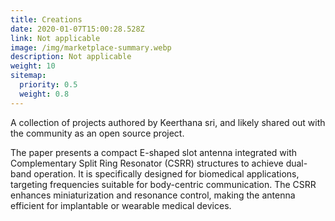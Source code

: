 ```yaml
---
title: Creations
date: 2020-01-07T15:00:28.528Z
link: Not applicable
image: /img/marketplace-summary.webp
description: Not applicable
weight: 10
sitemap:
  priority: 0.5
  weight: 0.8
---
```

<!--

This page represents the landing page for "creations" section. It is also shown under the homepage header for "creations". It should be therefore relatively short and sweet.

\-->



<p>A collection of projects authored by Keerthana sri, and likely shared out with the community as an open source project.</p>


The paper presents a compact E-shaped slot antenna integrated with Complementary Split Ring Resonator (CSRR) structures to achieve dual-band operation. It is specifically designed for biomedical applications, targeting frequencies suitable for body-centric communication. The CSRR enhances miniaturization and resonance control, making the antenna efficient for implantable or wearable medical devices.
